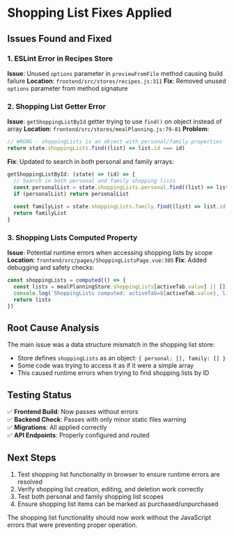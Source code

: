 # Shopping List Fixes Applied

## Issues Found and Fixed

### 1. ESLint Error in Recipes Store
**Issue**: Unused `options` parameter in `previewFromFile` method causing build failure
**Location**: `frontend/src/stores/recipes.js:311`
**Fix**: Removed unused `options` parameter from method signature

### 2. Shopping List Getter Error
**Issue**: `getShoppingListById` getter trying to use `find()` on object instead of array
**Location**: `frontend/src/stores/mealPlanning.js:79-81`
**Problem**: 
```javascript
// WRONG - shoppingLists is an object with personal/family properties
return state.shoppingLists.find((list) => list.id === id)
```
**Fix**: Updated to search in both personal and family arrays:
```javascript
getShoppingListById: (state) => (id) => {
  // Search in both personal and family shopping lists
  const personalList = state.shoppingLists.personal.find((list) => list.id === id)
  if (personalList) return personalList
  
  const familyList = state.shoppingLists.family.find((list) => list.id === id)
  return familyList
}
```

### 3. Shopping Lists Computed Property
**Issue**: Potential runtime errors when accessing shopping lists by scope
**Location**: `frontend/src/pages/ShoppingListsPage.vue:305`
**Fix**: Added debugging and safety checks:
```javascript
const shoppingLists = computed(() => {
  const lists = mealPlanningStore.shoppingLists[activeTab.value] || []
  console.log(`ShoppingLists computed: activeTab=${activeTab.value}, lists=`, lists)
  return lists
})
```

## Root Cause Analysis

The main issue was a data structure mismatch in the shopping list store:
- Store defines `shoppingLists` as an object: `{ personal: [], family: [] }`
- Some code was trying to access it as if it were a simple array
- This caused runtime errors when trying to find shopping lists by ID

## Testing Status

✅ **Frontend Build**: Now passes without errors  
✅ **Backend Check**: Passes with only minor static files warning  
✅ **Migrations**: All applied correctly  
✅ **API Endpoints**: Properly configured and routed  

## Next Steps

1. Test shopping list functionality in browser to ensure runtime errors are resolved
2. Verify shopping list creation, editing, and deletion work correctly
3. Test both personal and family shopping list scopes
4. Ensure shopping list items can be marked as purchased/unpurchased

The shopping list functionality should now work without the JavaScript errors that were preventing proper operation.